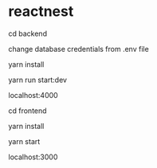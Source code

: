 # reactnest

cd backend

change database credentials from .env file

yarn install

yarn run start:dev

localhost:4000

cd frontend

yarn install

yarn start

localhost:3000
